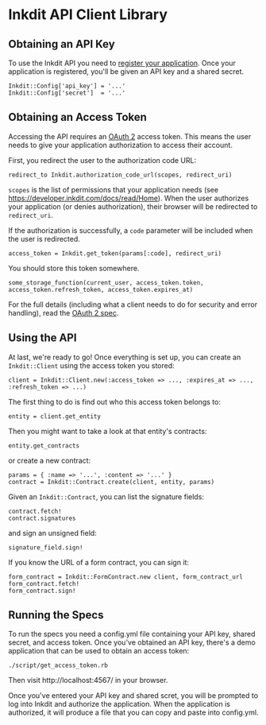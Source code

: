 # Inkdit API Client Library #

## Obtaining an API Key ##

To use the Inkdit API you need to [register your application](https://developer.inkdit.com/apps/register).
Once your application is registered, you'll be given an API key and a shared secret.

    Inkdit::Config['api_key'] = '...'
    Inkdit::Config['secret']  = '...'

## Obtaining an Access Token ##

Accessing the API requires an [OAuth 2](http://tools.ietf.org/html/draft-ietf-oauth-v2-22#section-4.1) access token.
This means the user needs to give your application authorization to access their account.

First, you redirect the user to the authorization code URL:

    redirect_to Inkdit.authorization_code_url(scopes, redirect_uri)

`scopes` is the list of permissions that your application needs (see https://developer.inkdit.com/docs/read/Home).
When the user authorizes your application (or denies authorization), their browser will be redirected to `redirect_uri`.

If the authorization is successfully, a `code` parameter will be included when the user is redirected.

    access_token = Inkdit.get_token(params[:code], redirect_uri)

You should store this token somewhere.

    some_storage_function(current_user, access_token.token, access_token.refresh_token, access_token.expires_at)

For the full details (including what a client needs to do for security and error
handling), read the [OAuth 2 spec](htjp://tools.ietf.org/html/draft-ietf-oauth-v2-22).

## Using the API ##

At last, we're ready to go! Once everything is set up, you can create an `Inkdit::Client` using the access token you stored:

    client = Inkdit::Client.new(:access_token => ..., :expires_at => ..., :refresh_token => ...)

The first thing to do is find out who this access token belongs to:

    entity = client.get_entity

Then you might want to take a look at that entity's contracts:

    entity.get_contracts

or create a new contract:

    params = { :name => '...', :content => '...' }
    contract = Inkdit::Contract.create(client, entity, params)

Given an `Inkdit::Contract`, you can list the signature fields:

    contract.fetch!
    contract.signatures

and sign an unsigned field:

    signature_field.sign!

If you know the URL of a form contract, you can sign it:

    form_contract = Inkdit::FormContract.new client, form_contract_url
    form_contract.fetch!
    form_contract.sign!

## Running the Specs ##

To run the specs you need a config.yml file containing your API key, shared secret, and access token.
Once you've obtained an API key, there's a demo application that can be used to obtain an access token:

    ./script/get_access_token.rb

Then visit http://localhost:4567/ in your browser.

Once you've entered your API key and shared scret, you will be prompted to log
into Inkdit and authorize the application. When the application is authorized, it will produce a file that you can copy and paste into config.yml.

